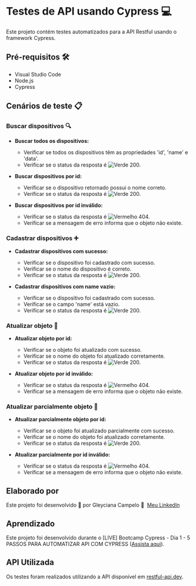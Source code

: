 # Testes de API usando Cypress 💻

Este projeto contém testes automatizados para a API Restful usando o framework Cypress.

## Pré-requisitos 🛠️

- Visual Studio Code
- Node.js
- Cypress


## Cenários de teste 📋

### Buscar dispositivos 🔍

- **Buscar todos os dispositivos:**
  - Verificar se todos os dispositivos têm as propriedades 'id', 'name' e 'data'.
  - Verificar se o status da resposta é ![Verde](https://via.placeholder.com/15/00FF00/000000?text=+) 200.

- **Buscar dispositivos por id:**
  - Verificar se o dispositivo retornado possui o nome correto.
  - Verificar se o status da resposta é ![Verde](https://via.placeholder.com/15/00FF00/000000?text=+) 200.

- **Buscar dispositivos por id inválido:**
  - Verificar se o status da resposta é ![Vermelho](https://via.placeholder.com/15/FF0000/000000?text=+) 404.
  - Verificar se a mensagem de erro informa que o objeto não existe.

### Cadastrar dispositivos ➕

- **Cadastrar dispositivos com sucesso:**
  - Verificar se o dispositivo foi cadastrado com sucesso.
  - Verificar se o nome do dispositivo é correto.
  - Verificar se o status da resposta é ![Verde](https://via.placeholder.com/15/00FF00/000000?text=+) 200.

- **Cadastrar dispositivos com name vazio:**
  - Verificar se o dispositivo foi cadastrado com sucesso.
  - Verificar se o campo 'name' está vazio.
  - Verificar se o status da resposta é ![Verde](https://via.placeholder.com/15/00FF00/000000?text=+) 200.

### Atualizar objeto 🔄

- **Atualizar objeto por id:**
  - Verificar se o objeto foi atualizado com sucesso.
  - Verificar se o nome do objeto foi atualizado corretamente.
  - Verificar se o status da resposta é ![Verde](https://via.placeholder.com/15/00FF00/000000?text=+) 200.

- **Atualizar objeto por id inválido:**
  - Verificar se o status da resposta é ![Vermelho](https://via.placeholder.com/15/FF0000/000000?text=+) 404.
  - Verificar se a mensagem de erro informa que o objeto não existe.

### Atualizar parcialmente objeto 🔄

- **Atualizar parcialmente objeto por id:**
  - Verificar se o objeto foi atualizado parcialmente com sucesso.
  - Verificar se o nome do objeto foi atualizado corretamente.
  - Verificar se o status da resposta é ![Verde](https://via.placeholder.com/15/00FF00/000000?text=+) 200.

- **Atualizar parcialmente por id inválido:**
  - Verificar se o status da resposta é ![Vermelho](https://via.placeholder.com/15/FF0000/000000?text=+) 404.
  - Verificar se a mensagem de erro informa que o objeto não existe.

## Elaborado por

Este projeto foi desenvolvido 💜 por Gleyciana Campelo 👋 &nbsp;[Meu LinkedIn](https://www.linkedin.com/in/gleyciana-campelo/)

## Aprendizado

Este projeto foi desenvolvido durante o [LIVE] Bootcamp Cypress - Dia 1 - 5 PASSOS PARA AUTOMATIZAR API COM CYPRESS ([Assista aqui](https://www.youtube.com/watch?v=aeisYRv1WCg)).

## API Utilizada

Os testes foram realizados utilizando a API disponível em [restful-api.dev](https://restful-api.dev/).
